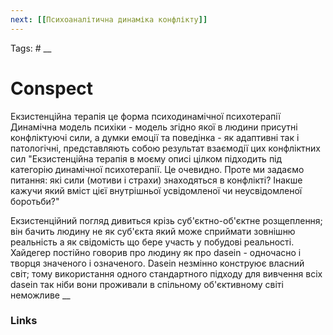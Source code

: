 ```yaml
---
next: [[Психоаналітична динаміка конфлікту]]
---
```


Tags: #
__
# Conspect
Екзистенційна терапія це форма психодинамічної психотерапії
	Динамічна модель психіки - модель згідно якої в людини присутні конфліктуючі сили, а думки емоції та поведінка - як адаптивні так і патологічні, представляють собою результат взаємодії цих конфліктних сил
"Екзистенційна терапія в моєму описі цілком підходить під категорію динамічної психотерапії. Це очевидно. Проте ми задаємо питання: які сили (мотиви і страхи) знаходяться в конфлікті? Інакше кажучи який вміст цієї внутрішньої усвідомленої чи неусвідомленої боротьби?"

Екзистенційний погляд дивиться крізь суб'єктно-об'єктне розщеплення; він бачить людину не як суб'єкта який може сприймати зовнішню реальність а як свідомість що бере участь у побудові реальності. 
	Хайдегер постійно говорив про людину як про dasein - одночасно і творця значеного і означеного. Dasein незмінно конструює власний світ; тому використання одного стандартного підходу для вивчення всіх dasein так ніби вони проживали в спільному об'єктивному світі неможливе 
__
### Links
